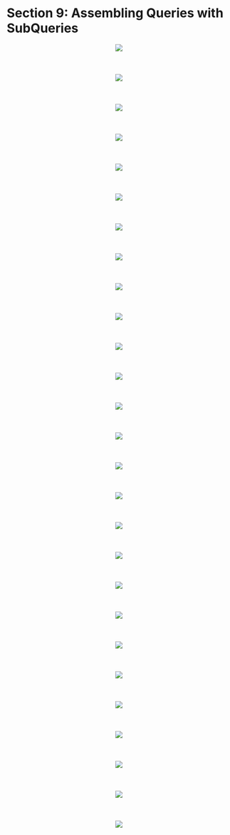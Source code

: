 # Section 9: Assembling Queries with SubQueries

<div align="center"><img src="./diagrams/09/sql-4.svg" /></div><br/><br/><br/>
<div align="center"><img src="./diagrams/09/sql-5.svg" /></div><br/><br/><br/>
<div align="center"><img src="./diagrams/09/sql-6.svg" /></div><br/><br/><br/>
<div align="center"><img src="./diagrams/09/sql-7.svg" /></div><br/><br/><br/>
<div align="center"><img src="./diagrams/09/sql-8.svg" /></div><br/><br/><br/>
<div align="center"><img src="./diagrams/09/sql-9.svg" /></div><br/><br/><br/>
<div align="center"><img src="./diagrams/09/sql-10.svg" /></div><br/><br/><br/>
<div align="center"><img src="./diagrams/09/sql-11.svg" /></div><br/><br/><br/>
<div align="center"><img src="./diagrams/09/sql-12.svg" /></div><br/><br/><br/>
<div align="center"><img src="./diagrams/09/sql-13.svg" /></div><br/><br/><br/>
<div align="center"><img src="./diagrams/09/sql-14.svg" /></div><br/><br/><br/>
<div align="center"><img src="./diagrams/09/sql-15.svg" /></div><br/><br/><br/>
<div align="center"><img src="./diagrams/09/sql-16.svg" /></div><br/><br/><br/>
<div align="center"><img src="./diagrams/09/sql-17.svg" /></div><br/><br/><br/>
<div align="center"><img src="./diagrams/09/sql-18.svg" /></div><br/><br/><br/>
<div align="center"><img src="./diagrams/09/sql-19.svg" /></div><br/><br/><br/>
<div align="center"><img src="./diagrams/09/sql-20.svg" /></div><br/><br/><br/>
<div align="center"><img src="./diagrams/09/sql-21.svg" /></div><br/><br/><br/>
<div align="center"><img src="./diagrams/09/sql-22.svg" /></div><br/><br/><br/>
<div align="center"><img src="./diagrams/09/sql-23.svg" /></div><br/><br/><br/>
<div align="center"><img src="./diagrams/09/sql-24.svg" /></div><br/><br/><br/>
<div align="center"><img src="./diagrams/09/sql-25.svg" /></div><br/><br/><br/>
<div align="center"><img src="./diagrams/09/sql-26.svg" /></div><br/><br/><br/>
<div align="center"><img src="./diagrams/09/sql-27.svg" /></div><br/><br/><br/>
<div align="center"><img src="./diagrams/09/sql-28.svg" /></div><br/><br/><br/>
<div align="center"><img src="./diagrams/09/sql-29.svg" /></div><br/><br/><br/>
<div align="center"><img src="./diagrams/09/sql-30.svg" /></div><br/><br/><br/>
